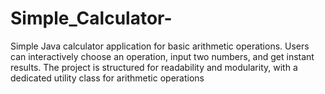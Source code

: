 # Simple_Calculator-
Simple Java calculator application for basic arithmetic operations. Users can interactively choose an operation, input two numbers, and get instant results. The project is structured for readability and modularity, with a dedicated utility class for arithmetic operations
